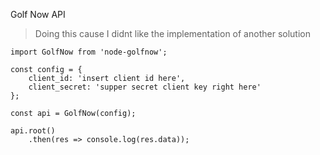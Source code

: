 Golf Now API

> Doing this cause I didnt like the implementation of another solution

```
import GolfNow from 'node-golfnow';

const config = {
	client_id: 'insert client id here',
	client_secret: 'supper secret client key right here'
};

const api = GolfNow(config);

api.root()
	.then(res => console.log(res.data));
```